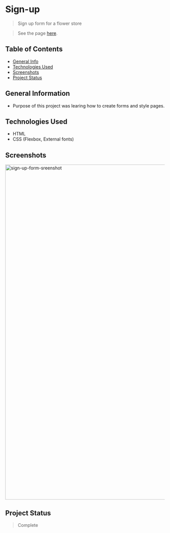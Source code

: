 # Sign-up

> Sign up form for a flower store

> See the page <a href="https://przewnic.github.io/Sign-up-form/">here</a>.

## Table of Contents
* [General Info](#general-information)
* [Technologies Used](#technologies-used)
* [Screenshots](#screenshots)
* [Project Status](#project-status)


## General Information
- Purpose of this project was learing how to create forms and style pages.

## Technologies Used
- HTML
- CSS (Flexbox, External fonts)

## Screenshots

<img width="1057" alt="sign-up-form-sreenshot" src="https://user-images.githubusercontent.com/24957921/192150848-95cfaee1-378a-4c6b-a1a1-75a0ff180502.png">


## Project Status
> Complete
